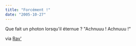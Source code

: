 ```yaml
---
title: "Forcément !"
date: "2005-10-27"
---
```


Que fait un photon lorsqu'il éternue ? "Achnuuu ! Achnuuu !"

via [Rav'](http://eraveline.free.fr/dotclear/index.php?2005/10/27/65-bilan-apres-le-deluge)
